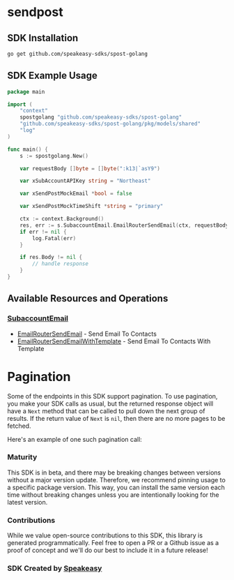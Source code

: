 # sendpost

<!-- Start SDK Installation -->
## SDK Installation

```bash
go get github.com/speakeasy-sdks/spost-golang
```
<!-- End SDK Installation -->

## SDK Example Usage
<!-- Start SDK Example Usage -->
```go
package main

import (
	"context"
	spostgolang "github.com/speakeasy-sdks/spost-golang"
	"github.com/speakeasy-sdks/spost-golang/pkg/models/shared"
	"log"
)

func main() {
	s := spostgolang.New()

	var requestBody []byte = []byte(":k13|`asY9")

	var xSubAccountAPIKey string = "Northeast"

	var xSendPostMockEmail *bool = false

	var xSendPostMockTimeShift *string = "primary"

	ctx := context.Background()
	res, err := s.SubaccountEmail.EmailRouterSendEmail(ctx, requestBody, xSubAccountAPIKey, xSendPostMockEmail, xSendPostMockTimeShift)
	if err != nil {
		log.Fatal(err)
	}

	if res.Body != nil {
		// handle response
	}
}

```
<!-- End SDK Example Usage -->

<!-- Start SDK Available Operations -->
## Available Resources and Operations


### [SubaccountEmail](docs/sdks/subaccountemail/README.md)

* [EmailRouterSendEmail](docs/sdks/subaccountemail/README.md#emailroutersendemail) - Send Email To Contacts
* [EmailRouterSendEmailWithTemplate](docs/sdks/subaccountemail/README.md#emailroutersendemailwithtemplate) - Send Email To Contacts With Template
<!-- End SDK Available Operations -->



<!-- Start Dev Containers -->

<!-- End Dev Containers -->



<!-- Start Pagination -->
# Pagination

Some of the endpoints in this SDK support pagination. To use pagination, you make your SDK calls as usual, but the
returned response object will have a `Next` method that can be called to pull down the next group of results. If the
return value of `Next` is `nil`, then there are no more pages to be fetched.

Here's an example of one such pagination call:
<!-- End Pagination -->



<!-- Start Go Types -->

<!-- End Go Types -->

<!-- Placeholder for Future Speakeasy SDK Sections -->



### Maturity

This SDK is in beta, and there may be breaking changes between versions without a major version update. Therefore, we recommend pinning usage
to a specific package version. This way, you can install the same version each time without breaking changes unless you are intentionally
looking for the latest version.

### Contributions

While we value open-source contributions to this SDK, this library is generated programmatically.
Feel free to open a PR or a Github issue as a proof of concept and we'll do our best to include it in a future release!

### SDK Created by [Speakeasy](https://docs.speakeasyapi.dev/docs/using-speakeasy/client-sdks)
